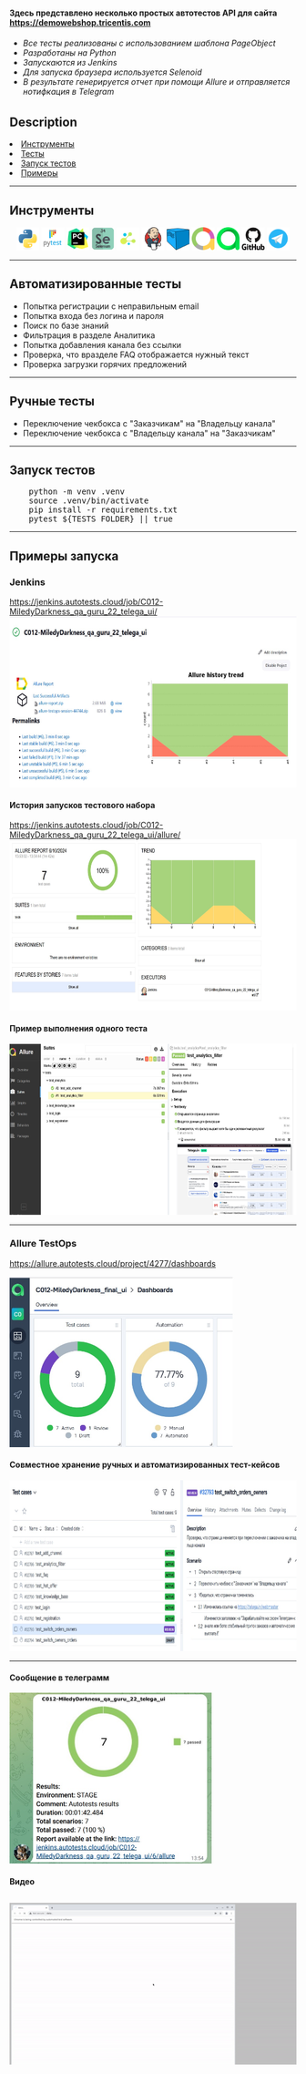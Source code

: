 #### Здесь представлено несколько простых автотестов API для сайта https://demowebshop.tricentis.com
<h6>
<ul>
<li>Все тесты реализованы с использованием шаблона <i>PageObject</i></li>
<li>Разработаны на <i>Python</i></li>
<li>Запускаются из <i>Jenkins</i></li>
<li>Для запуска браузера используется <i>Selenoid</i></li>
<li>В результате генерируется отчет при помощи <i>Allure</i> и отправляется нотифкация в <i>Telegram</i></li>
</ul>
</h6>

<h2>Description</h2>
<li><a href="#tools">Инструменты</a></li>
<li><a href="#tests">Тесты</a></li>
<li><a href="#run-tests">Запуск тестов</a></li>
<li><a href="#test-example">Примеры</a></li>

---

<h2 id="tools">Инструменты</h2>
<div align="center">
    <img title="Python" width="40" src="resources/images/python-original.svg">
    <img title="Pytest" width="40" src="resources/images/pytest-original-wordmark.svg">    
    <img title="PyCharm" width="40" src="resources/images/pycharm-original.svg">
    <img title="Selenium" width="40" src="resources/images/selenium.png">
    <img title="Selene" width="40" src="resources/images/selene.png">
    <img title="Jenkins" width="40" height="40" src="resources/images/jenkins-original.svg">
    <img title="Selenoid" width="40" src="resources/images/selenoid.png">
    <img title="Allure" width="40" src="resources/images/allure.png">
    <img title="AllureTestOps" width="40" src="resources/images/allure_testops.svg">
    <img title="Github" width="40" src="resources/images/github-original-wordmark.svg">
    <img title="Telegram" width="40" src="resources/images/telegram.png">
</div>

---

<h2 id="tests">Автоматизированные тесты</h2>
<ul>
<li>Попытка регистрации с неправильным email</li>
<li>Попытка входа без логина и пароля</li>
<li>Поиск по базе знаний</li>
<li>Фильтрация в разделе Аналитика</li>
<li>Попытка добавления канала без ссылки</li>
<li>Проверка, что вразделе FAQ отображается нужный текст</li>
<li>Проверка загрузки горячих предложений</li>    
</ul>

---

<h2 id="tests">Ручные тесты</h2>
<ul>
<li>Переключение чекбокса с "Заказчикам" на "Владельцу канала"</li>
<li>Переключение чекбокса с "Владельцу канала" на "Заказчикам"</li>    
</ul>

---

<h2 id="run-tests">Запуск тестов</h2>

<pre>
    python -m venv .venv
    source .venv/bin/activate
    pip install -r requirements.txt
    pytest ${TESTS_FOLDER} || true
</pre>

---

<h2 id="test-example">Примеры запуска</h2>

<h3>Jenkins</h3>

https://jenkins.autotests.cloud/job/C012-MiledyDarkness_qa_guru_22_telega_ui/
<img src="resources/images/job_in_jenkins.jpg" height="300">

#### История запусков тестового набора
https://jenkins.autotests.cloud/job/C012-MiledyDarkness_qa_guru_22_telega_ui/allure/
<img src="resources/images/history_of_runs.jpg" height="300">

#### Пример выполнения одного теста
<img src="resources/images/example_of_run.jpg" height="300">

---
<h3>Allure TestOps</h3>

https://allure.autotests.cloud/project/4277/dashboards

<img src="resources/images/allure_testops_job.jpg" height="300">

#### Совместное хранение ручных и автоматизированных тест-кейсов
<img src="resources/images/allure_testops_cases.jpg" height="300">

---

#### Сообщение в телеграмм 
<img src="resources/images/tg_notifications.jpg" height="300">

#### Видео
![](resources/images/test_analytics_filter.gif)
---
